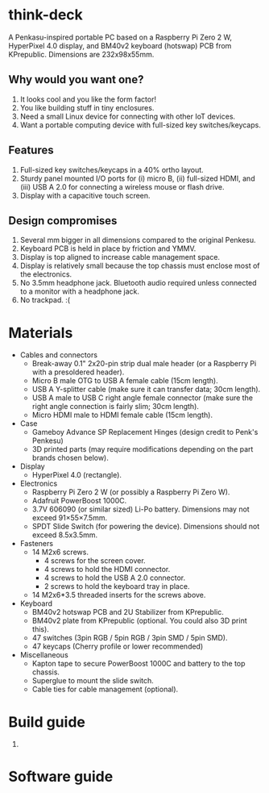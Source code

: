 # think-deck

A Penkasu-inspired portable PC based on a Raspberry Pi Zero 2 W, HyperPixel 4.0 display, and BM40v2 keyboard (hotswap) PCB from KPrepublic.
Dimensions are 232x98x55mm.

## Why would you want one?

1. It looks cool and you like the form factor!
2. You like building stuff in tiny enclosures.
3. Need a small Linux device for connecting with other IoT devices.
4. Want a portable computing device with full-sized key switches/keycaps.

## Features

1. Full-sized key switches/keycaps in a 40% ortho layout.
2. Sturdy panel mounted I/O ports for (i) micro B, (ii) full-sized HDMI, and (iii) USB A 2.0 for connecting a wireless mouse or flash drive.
3. Display with a capacitive touch screen.

## Design compromises

1. Several mm bigger in all dimensions compared to the original Penkesu.
2. Keyboard PCB is held in place by friction and YMMV.
3. Display is top aligned to increase cable management space.
4. Display is relatively small because the top chassis must enclose most of the electronics.
5. No 3.5mm headphone jack. Bluetooth audio required unless connected to a monitor with a headphone jack.
6. No trackpad. :(

# Materials

* Cables and connectors
  * Break-away 0.1" 2x20-pin strip dual male header (or a Raspberry Pi with a presoldered header).
  * Micro B male OTG to USB A female cable (15cm length).
  * USB A Y-splitter cable (make sure it can transfer data; 30cm length).
  * USB A male to USB C right angle female connector (make sure the right angle connection is fairly slim; 30cm length).
  * Micro HDMI male to HDMI female cable (15cm length).
* Case
  * Gameboy Advance SP Replacement Hinges (design credit to Penk's Penkesu)
  * 3D printed parts (may require modifications depending on the part brands chosen below).
* Display
  * HyperPixel 4.0 (rectangle).
* Electronics
  * Raspberry Pi Zero 2 W (or possibly a Raspberry Pi Zero W).
  * Adafruit PowerBoost 1000C.
  * 3.7V 606090 (or similar sized) Li-Po battery. Dimensions may not exceed 91×55×7.5mm.
  * SPDT Slide Switch (for powering the device). Dimensions should not exceed 8.5x3.5mm.
* Fasteners
  * 14 M2x6 screws.
    * 4 screws for the screen cover.
    * 4 screws to hold the HDMI connector.
    * 4 screws to hold the USB A 2.0 connector.
    * 2 screws to hold the keyboard tray in place. 
  * 14 M2x6*3.5 threaded inserts for the screws above.
* Keyboard
  * BM40v2 hotswap PCB and 2U Stabilizer from KPrepublic.
  * BM40v2 plate from KPrepublic (optional. You could also 3D print this).
  * 47 switches (3pin RGB / 5pin RGB / 3pin SMD / 5pin SMD).
  * 47 keycaps (Cherry profile or lower recommended)
* Miscellaneous
  * Kapton tape to secure PowerBoost 1000C and battery to the top chassis.
  * Superglue to mount the slide switch.
  * Cable ties for cable management (optional).
 
# Build guide

1. 

# Software guide
